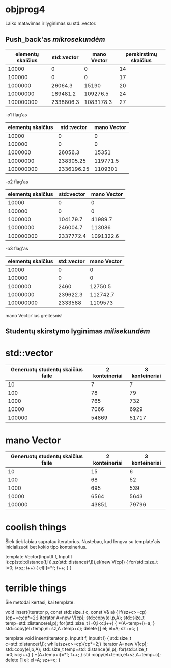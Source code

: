 # objprog4

Laiko matavimas ir lyginimas su std::vector.

## Push_back'as _mikrosekundėm_ 

elementų skaičius|std::vector | mano Vector | perskirstimų skaičius
---|---|---|---
 10000 | 0 | 0|14
100000| 0 | 0|17
1000000| 26064.3 | 15190 |20
10000000| 189481.2 | 109276.5|24
100000000| 2338806.3 | 1083178.3|27

-o1 flag'as

elementų skaičius|std::vector | mano Vector
---|---|---
 10000 | 0 | 0
100000| 0 | 0
1000000| 26056.3 | 15351
10000000| 238305.25 | 119771.5
100000000| 2336196.25 | 1109301

-o2 flag'as

elementų skaičius|std::vector | mano Vector
---|---|---
 10000 | 0 | 0
100000| 0 | 0
1000000| 104179.7 | 41989.7
10000000| 246004.7 | 113086
100000000| 2337772.4 | 1091322.6

-o3 flag'as

elementų skaičius|std::vector | mano Vector
---|---|---
 10000 | 0 | 0
100000| 0 | 0
1000000| 2460 | 12750.5
10000000| 239622.3 | 112742.7
100000000| 2333588 | 1109573

mano Vector'ius greitesnis! 

## Studentų skirstymo lyginimas _milisekundėm_

# std::vector

| Generuotų studentų skaičius faile |  2 konteineriai | 3 konteineriai
|------------ | -------------|--------
|10 | 7 | 7
|100 | 78| 79
|1000 | 765 | 732 
|10000 | 7066 | 6929 
|100000 | 54869 | 51717

# mano Vector

| Generuotų studentų skaičius faile |  2 konteineriai | 3 konteineriai
|------------ | -------------|--------
|10 | 15 | 6
|100 |68 | 52
|1000 | 695 | 539 
|10000 | 6564 | 5643
|100000 | 43851 | 79796

# coolish things

Šiek tiek labiau supratau iteratorius. Nustebau, kad lengva su template'ais inicializuoti bet kokio tipo konteinerius.

template<class InputIt>
    Vector(InputIt f, InputIt l):cp(std::distance(f,l)),sz(std::distance(f,l)),el(new V[cp])
    {
        for(std::size_t i=0; i<sz; i++)
        {
            el[i]=*f;
            f++;
        }
    }
                                   
# terrible things

Šie metodai kertasi, kai template<int>.

void insert(iterator p, const std::size_t c, const V& a)
    {
        if(sz+c>=cp){cp+=c;cp*=2;}
        iterator A=new V[cp];
        std::copy(el,p,A);
        std::size_t temp=std::distance(el,p);
        for(std::size_t  i=0;i<c;i++)
        {
           *(A+temp+i)=a;
        }
        std::copy(el+temp,el+sz,A+temp+c);
        delete [] el;
        el=A;
        sz+=c;
    }
    
template<class InputIt>
    void insert(iterator p, InputIt f, InputIt l)
    {
        std::size_t c=std::distance(f,l);
        while(sz+c>=cp){cp*=2;}
        iterator A=new V[cp];
        std::copy(el,p,A);
        std::size_t temp=std::distance(el,p);
        for(std::size_t  i=0;i<c;i++)
        {
           *(A+temp+i)=*f;
           f++;
        }
        std::copy(el+temp,el+sz,A+temp+c);
        delete [] el;
        el=A;
        sz+=c;
    }
